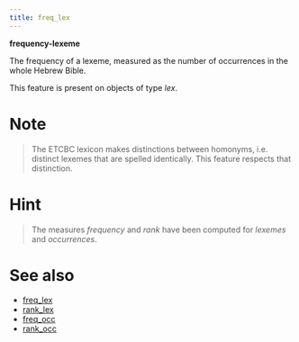 ```yaml
---
title: freq_lex
---
```


**frequency-lexeme**

The frequency of a lexeme, measured as the number of occurrences in the whole Hebrew Bible.

This feature is present on objects of type *lex*.

# Note
> The ETCBC lexicon makes distinctions between homonyms, i.e. distinct lexemes that are spelled identically.
This feature respects that distinction.

# Hint
> The measures *frequency* and *rank* have been computed for *lexemes* and *occurrences*.
    
# See also
 
* [freq_lex](freq_lex)
* [rank_lex](rank_lex)
* [freq_occ](freq_occ)
* [rank_occ](rank_occ)

